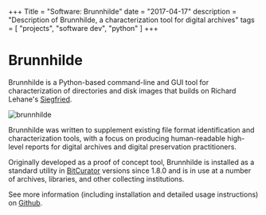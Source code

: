 +++
Title = "Software: Brunnhilde"
date = "2017-04-17"
description = "Description of Brunnhilde, a characterization tool for digital archives"
tags = [
    "projects",
    "software dev",
    "python"
]
+++

# Brunnhilde

Brunnhilde is a Python-based command-line and GUI tool for characterization of directories and disk images that builds on Richard Lehane's [Siegfried](http://itforarchivist.com/siegfried).

![brunnhilde](/img/brunnhilde.png)

Brunnhilde was written to supplement existing file format identification and characterization tools, with a focus on producing human-readable high-level reports for digital archives and digital preservation practitioners.

Originally developed as a proof of concept tool, Brunnhilde is installed as a standard utility in [BitCurator](https://wiki.bitcurator.net/index.php?title=Main_Page) versions since 1.8.0 and is in use at a number of archives, libraries, and other collecting institutions.

See more information (including installation and detailed usage instructions) on [Github](https://github.com/timothyryanwalsh/brunnhilde).